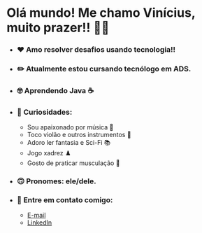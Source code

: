 # Olá mundo! Me chamo Vinícius, muito prazer!! 👋👋

- ### ❤️ Amo resolver desafios usando tecnologia!! 
- ### ✏️ Atualmente estou cursando tecnólogo em ADS.
- ### 🤓 Aprendendo Java ☕
- ### 🙈 Curiosidades:
  * Sou apaixonado por música 🎵
  * Toco violão e outros instrumentos 🎸
  * Adoro ler fantasia e Sci-Fi 📚
  * Jogo xadrez ♟️
  * Gosto de praticar musculação 💪
- ### 🙃 Pronomes: ele/dele.
- ### 💬 Entre em contato comigo:
  - [E-mail](jobsvn@outlook.com)
  - [LinkedIn](https://www.linkedin.com/in/vin%C3%ADcius-nascimento-920040214/)
